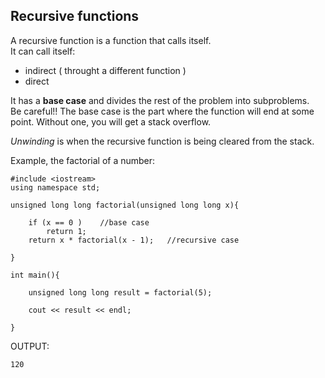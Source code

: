Recursive functions	
------	

A recursive function is a function that calls itself.	
It can call itself:	
* indirect ( throught a different function )
* direct 

It has a **base case** and divides the rest of the problem into subproblems.	
Be careful!! The base case is the part where the function will end at some point. Without one, you will get a stack overflow.	

*Unwinding* is when the recursive function is being cleared from the stack. 		

Example, the factorial of a number: 	

```
#include <iostream>
using namespace std;

unsigned long long factorial(unsigned long long x){
    
    if (x == 0 )    //base case
        return 1;
    return x * factorial(x - 1);   //recursive case
        
}

int main(){
    
    unsigned long long result = factorial(5);
    
    cout << result << endl;
    
}
```
OUTPUT:

	120
